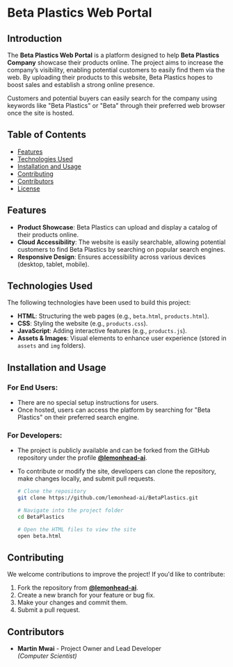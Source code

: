 
# Beta Plastics Web Portal

## Introduction

The **Beta Plastics Web Portal** is a platform designed to help **Beta Plastics Company** showcase their products online. The project aims to increase the company’s visibility, enabling potential customers to easily find them via the web. By uploading their products to this website, Beta Plastics hopes to boost sales and establish a strong online presence.

Customers and potential buyers can easily search for the company using keywords like "Beta Plastics" or "Beta" through their preferred web browser once the site is hosted.

## Table of Contents

- [Features](#features)
- [Technologies Used](#technologies-used)
- [Installation and Usage](#installation-and-usage)
- [Contributing](#contributing)
- [Contributors](#contributors)
- [License](#license)

## Features

- **Product Showcase**: Beta Plastics can upload and display a catalog of their products online.
- **Cloud Accessibility**: The website is easily searchable, allowing potential customers to find Beta Plastics by searching on popular search engines.
- **Responsive Design**: Ensures accessibility across various devices (desktop, tablet, mobile).

## Technologies Used

The following technologies have been used to build this project:

- **HTML**: Structuring the web pages (e.g., `beta.html`, `products.html`).
- **CSS**: Styling the website (e.g., `products.css`).
- **JavaScript**: Adding interactive features (e.g., `products.js`).
- **Assets & Images**: Visual elements to enhance user experience (stored in `assets` and `img` folders).

## Installation and Usage

### For End Users:
- There are no special setup instructions for users.
- Once hosted, users can access the platform by searching for "Beta Plastics" on their preferred search engine.

### For Developers:
- The project is publicly available and can be forked from the GitHub repository under the profile **[@lemonhead-ai](https://github.com/lemonhead-ai)**.
- To contribute or modify the site, developers can clone the repository, make changes locally, and submit pull requests.
  
  ```bash
  # Clone the repository
  git clone https://github.com/lemonhead-ai/BetaPlastics.git
  
  # Navigate into the project folder
  cd BetaPlastics
  
  # Open the HTML files to view the site
  open beta.html
  ```

## Contributing

We welcome contributions to improve the project! If you'd like to contribute:
1. Fork the repository from **[@lemonhead-ai](https://github.com/lemonhead-ai)**.
2. Create a new branch for your feature or bug fix.
3. Make your changes and commit them.
4. Submit a pull request.

## Contributors

- **Martin Mwai** - Project Owner and Lead Developer  
  _(Computer Scientist)_
